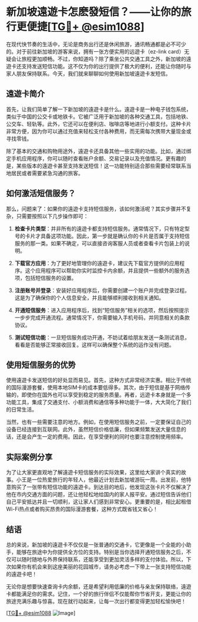 # 新加坡遠遊卡怎麽發短信？——让你的旅行更便捷[[TG💪+ @esim1088](https://t.me/s/esim1088)]

在现代快节奏的生活中，无论是商务出行还是休闲旅游，通讯畅通都是必不可少的。对于前往新加坡的游客来说，拥有一张方便实用的远遊卡（ez-link card）无疑会让旅程更加顺畅。不过，你知道吗？除了乘坐公共交通工具之外，新加坡的遠遊卡还支持发送短信功能。这不仅为你的出行提供了极大的便利，还能让你随时与家人朋友保持联系。今天，我们就来聊聊如何使用新加坡遠遊卡发短信。

## 遠遊卡简介

首先，让我们简单了解一下新加坡的遠遊卡是什么。遠遊卡是一种电子钱包系统，类似于中国的公交卡或地铁卡。它被广泛用于新加坡的各种交通工具，包括地铁、公交车、轻轨等。此外，它还可以在便利店、咖啡店等地进行小额支付。这种卡片非常方便，因为你可以通过充值来轻松支付各种费用，而无需每次携带大量现金或寻找零钱。

除了基本的交通和购物用途外，遠遊卡还具备其他一些实用的功能。比如，通过绑定手机应用程序，你可以随时查看账户余额、交易记录以及充值情况。更有趣的是，某些版本的遠遊卡甚至支持发送短信！这一功能特别适合那些需要经常联系当地居民或者需要紧急沟通的旅客。

## 如何激活短信服务？

那么，问题来了：如果你的遠遊卡支持短信服务，该如何激活呢？其实步骤并不复杂，只需要按照以下几步操作即可：

1. **检查卡片类型**：并非所有的遠遊卡都支持短信服务。通常情况下，只有特定型号的卡片才具备这项功能。因此，第一步就是确认你的卡片是否属于支持短信服务的那一类。如果不确定，可以直接咨询客服人员或者查看卡片包装上的说明。

2. **下载官方应用**：为了更好地管理你的遠遊卡，建议先下载官方提供的应用程序。这个应用程序可以帮助你实时监控卡内余额，并且提供一些额外的服务选项，包括短信服务的设置。

3. **注册账号并登录**：安装好应用程序后，你需要创建一个账户并完成登录过程。这是为了确保你的个人信息安全，并且能够顺利接收到相关通知。

4. **开通短信服务**：进入应用程序后，找到“短信服务”相关的选项，然后按照提示一步步完成开通流程。通常情况下，你需要输入手机号码，并同意相关的条款协议。

5. **测试短信功能**：一旦短信服务成功开通，不妨试着给朋友发送一条测试消息，看看是否能够正常接收回复。这样可以确保整个系统的运作没有问题。

## 使用短信服务的优势

使用遠遊卡发送短信的好处显而易见。首先，这种方式非常经济实惠。相比于传统的国际漫游套餐，使用本地SIM卡的成本要低得多。其次，由于短信是基于网络传输的，即使你在国外也可以享受到稳定的服务质量。再者，远遊卡本身就是一个多功能工具，集成了交通支付、小额消费和通信等多种功能于一体，大大简化了我们的日常生活。

当然，也有一些需要注意的地方。例如，在使用短信服务之前，一定要保证自己的设备已经连接到互联网。此外，虽然短信价格低廉，但如果频繁发送大量信息的话，还是会产生一定的费用。因此，在享受便利的同时也要注意控制使用频率。

## 实际案例分享

为了让大家更直观地了解遠遊卡短信服务的实际效果，这里给大家讲个真实的故事。小王是一位热爱旅行的年轻人，他最近计划去新加坡游玩一周。出发前，他特意购买了一张带有短信功能的遠遊卡。到达目的地后，他发现这张卡片不仅解决了他在市内交通方面的问题，还让他轻松地给国内的家人报平安。通过短信告诉他们自己平安抵达并且一切顺利，这让家人们感到非常安心。更重要的是，相比起租借Wi-Fi热点或者购买昂贵的国际漫游套餐，这种方式既省钱又省心！

## 结语

总的来说，新加坡的遠遊卡不仅仅是一张普通的交通卡，它更像是一个全能的小助手，能够在旅途中为你提供全方位的支持。特别是当你选择开通短信服务之后，不仅可以随时随地与外界保持联系，还能享受到更加灵活多样的支付体验。所以，下次如果你有机会来到这座美丽的花园城市，请务必考虑一下带上一张支持短信功能的遠遊卡吧！

无论你是想要快速查询卡内余额，还是希望利用低廉的价格与亲友保持联络，遠遊卡都能满足你的需求。记住，一个好的旅行伴侣不仅能帮你节省开支，更能让你的旅途充满乐趣与惊喜。现在就行动起来，让每一次出行都变得更加轻松愉快吧！

[[TG💪+ @esim1088](https://t.me/s/esim1088) ![Image](https://i.postimg.cc/4NQfJmqS/Snipaste-2025-05-13-00-14-12.png)]